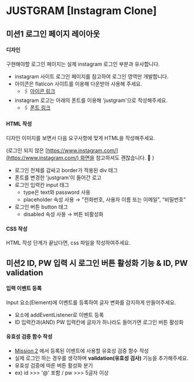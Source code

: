 # JUSTGRAM [Instagram Clone]

## 미션1 로그인 페이지 레이아웃

#### 디자인

구현해야할 로그인 페이지는 실제 instagram 로그인 부분과 유사합니다.

- instagram 사이트 로그인 페이지를 참고하여 로그인 영역만 개발합니다.
- 아이콘은 flaticon 사이트를 이용해 다운받아 사용해 주세요.
  - 🖇️ [아이콘 링크](https://www.flaticon.com/free-icon/instagram_1384031?related_item_id=1384031&term=instagram)
- instagram 로고는 아래의 폰트를 이용해 'justgram'으로 작성해주세요.
  - 🖇️ [폰트 링크](https://fonts.google.com/specimen/Lobster?preview.text=&preview.text_type=custom)

#### HTML 작성

디자인 이미지를 보면서 다음 요구사항에 맞게 HTML을 작성해주세요.

(로그인 되지 않은 [https://www.instagram.com/](https://www.instagram.com/) 화면을 참고하셔도 괜찮습니다. 🙂 )

- 로그인 전체를 감싸고 border가 적용된 div 태그
- 폰트를 변경한 'justgram'이 들어간 로고
- 로그인 입력칸 input 태그
  - type은 text와 password 사용
  - placeholder 속성 사용 → "전화번호, 사용자 이름 또는 이메일", “비밀번호”
- 로그인 버튼 button 태그
  - disabled 속성 사용 → 버튼 비활성화

#### CSS 작성

HTML 작성 단계가 끝났다면, css 파일을 작성하여주세요.

## 미션2 ID, PW 입력 시 로그인 버튼 활성화 기능 & ID, PW validation

#### 입력 이벤트 등록

Input 요소(Element)에 이벤트를 등록하여 글자 변화를 감지하게 만들어주세요.

- 요소에 addEventListener로 이벤트 등록
- ID 입력칸과(AND) PW 입력칸에 글자가 하나라도 들어가면 로그인 버튼 활성화

#### 유효성 검증 함수 작성

- [Mission 2](https://www.notion.so/Project-JUSTGRAM-UI-876b6ef09ccb4058b918f91744f5db8b) 에서 등록된 이벤트에 사용할 유효성 검증 함수 작성
- 실제 로그인 하는 경우를 생각하며 **validation(유효성 검사)** 기능을 추가해주세요.
- 유효성 검증에 따른 버튼 활성화 분기
- ex) id >>> '@' 포함 / pw >>> 5글자 이상
